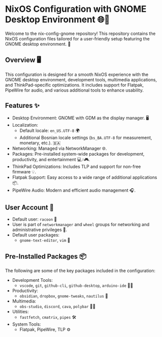 # NixOS Configuration with GNOME Desktop Environment 🌐🐧

Welcome to the nix-config-gnome repository! This repository contains the NixOS configuration files tailored for a user-friendly setup featuring the GNOME desktop environment. 🌟

## Overview 🖥️

This configuration is designed for a smooth NixOS experience with the GNOME desktop environment, development tools, multimedia applications, and ThinkPad-specific optimizations. It includes support for Flatpak, PipeWire for audio, and various additional tools to enhance usability.

## Features ✨

  * Desktop Environment: GNOME with GDM as the display manager. 🖥️
  * Localization: 
    * Default locale: `en_US.UTF-8` 🌍
    * Additional Bosnian locale settings (`bs_BA.UTF-8` for measurement, monetary, etc.). 🇧🇦
  * Networking: Managed via NetworkManager 🌐.
  * Packages: Pre-installed system-wide packages for development, productivity, and entertainment 💻🎶🎮.
  * ThinkPad Optimizations: Includes TLP and support for non-free firmware 💡.
  * Flatpak Support: Easy access to a wide range of additional applications 📦.
  * PipeWire Audio: Modern and efficient audio management 🎧.

## User Account 👤

  * Default user: `racoon` 🦝
  * User is part of `networkmanager` and `wheel` groups for networking and administrative privileges 🔧.
  * Default user packages: 
    * `gnome-text-editor`, `vim` 📝

## Pre-Installed Packages 📦

The following are some of the key packages included in the configuration:

  * Development Tools: 
    * `vscode`, `git`, `github-cli`, `github-desktop`, `arduino-ide` 👨‍💻
  * Productivity: 
    * `obsidian`, `dropbox`, `gnome-tweaks`, `nautilus` 📅
  * Multimedia: 
    * `obs-studio`, `discord`, `cava`, `polybar` 🎥🎶
  * Utilities: 
    * `fastfetch`, `cmatrix`, `pipes` 🛠️
  * System Tools: 
    * Flatpak, PipeWire, TLP ⚙️
